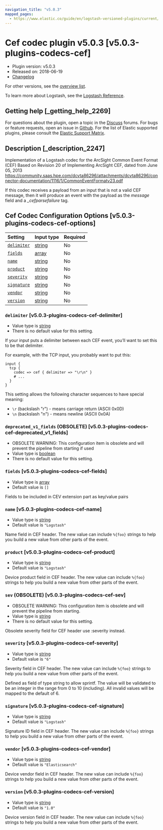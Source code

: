 ```yaml
---
navigation_title: "v5.0.3"
mapped_pages:
  - https://www.elastic.co/guide/en/logstash-versioned-plugins/current/v5.0.3-plugins-codecs-cef.html
---
```


# Cef codec plugin v5.0.3 [v5.0.3-plugins-codecs-cef]

* Plugin version: v5.0.3
* Released on: 2018-06-19
* [Changelog](https://github.com/logstash-plugins/logstash-codec-cef/blob/v5.0.3/CHANGELOG.md)

For other versions, see the [overview list](codec-cef-index.md).

To learn more about Logstash, see the [Logstash Reference](https://www.elastic.co/guide/en/logstash/current/index.html).

## Getting help [_getting_help_2269]

For questions about the plugin, open a topic in the [Discuss](http://discuss.elastic.co) forums. For bugs or feature requests, open an issue in [Github](https://github.com/logstash-plugins/logstash-codec-cef). For the list of Elastic supported plugins, please consult the [Elastic Support Matrix](https://www.elastic.co/support/matrix#matrix_logstash_plugins).

## Description [_description_2247]

Implementation of a Logstash codec for the ArcSight Common Event Format (CEF) Based on Revision 20 of Implementing ArcSight CEF, dated from June 05, 2013 <https://community.saas.hpe.com/dcvta86296/attachments/dcvta86296/connector-documentation/1116/1/CommonEventFormatv23.pdf>

If this codec receives a payload from an input that is not a valid CEF message, then it will produce an event with the payload as the *message* field and a *\_cefparsefailure* tag.

## Cef Codec Configuration Options [v5.0.3-plugins-codecs-cef-options]

| Setting | Input type | Required |
| :- | :- | :- |
| [`delimiter`](v5-0-3-plugins-codecs-cef.md#v5.0.3-plugins-codecs-cef-delimiter) | [string](/lsr/value-types.md#string) | No |
| [`fields`](v5-0-3-plugins-codecs-cef.md#v5.0.3-plugins-codecs-cef-fields) | [array](/lsr/value-types.md#array) | No |
| [`name`](v5-0-3-plugins-codecs-cef.md#v5.0.3-plugins-codecs-cef-name) | [string](/lsr/value-types.md#string) | No |
| [`product`](v5-0-3-plugins-codecs-cef.md#v5.0.3-plugins-codecs-cef-product) | [string](/lsr/value-types.md#string) | No |
| [`severity`](v5-0-3-plugins-codecs-cef.md#v5.0.3-plugins-codecs-cef-severity) | [string](/lsr/value-types.md#string) | No |
| [`signature`](v5-0-3-plugins-codecs-cef.md#v5.0.3-plugins-codecs-cef-signature) | [string](/lsr/value-types.md#string) | No |
| [`vendor`](v5-0-3-plugins-codecs-cef.md#v5.0.3-plugins-codecs-cef-vendor) | [string](/lsr/value-types.md#string) | No |
| [`version`](v5-0-3-plugins-codecs-cef.md#v5.0.3-plugins-codecs-cef-version) | [string](/lsr/value-types.md#string) | No |

### `delimiter` [v5.0.3-plugins-codecs-cef-delimiter]

* Value type is [string](/lsr/value-types.md#string)
* There is no default value for this setting.

If your input puts a delimiter between each CEF event, you’ll want to set this to be that delimiter.

For example, with the TCP input, you probably want to put this:

```
input {
  tcp {
    codec => cef { delimiter => "\r\n" }
    # ...
  }
}
```

This setting allows the following character sequences to have special meaning:

* `\r` (backslash "r") - means carriage return (ASCII 0x0D)
* `\n` (backslash "n") - means newline (ASCII 0x0A)

### `deprecated_v1_fields` (OBSOLETE) [v5.0.3-plugins-codecs-cef-deprecated_v1_fields]

* OBSOLETE WARNING: This configuration item is obsolete and will prevent the pipeline from starting if used
* Value type is [boolean](/lsr/value-types.md#boolean)
* There is no default value for this setting.

### `fields` [v5.0.3-plugins-codecs-cef-fields]

* Value type is [array](/lsr/value-types.md#array)
* Default value is `[]`

Fields to be included in CEV extension part as key/value pairs

### `name` [v5.0.3-plugins-codecs-cef-name]

* Value type is [string](/lsr/value-types.md#string)
* Default value is `"Logstash"`

Name field in CEF header. The new value can include `%{foo}` strings to help you build a new value from other parts of the event.

### `product` [v5.0.3-plugins-codecs-cef-product]

* Value type is [string](/lsr/value-types.md#string)
* Default value is `"Logstash"`

Device product field in CEF header. The new value can include `%{foo}` strings to help you build a new value from other parts of the event.

### `sev` (OBSOLETE) [v5.0.3-plugins-codecs-cef-sev]

* OBSOLETE WARNING: This configuration item is obsolete and will prevent the pipeline from starting.
* Value type is [string](/lsr/value-types.md#string)
* There is no default value for this setting.

Obsolete severity field for CEF header use :severity instead.

### `severity` [v5.0.3-plugins-codecs-cef-severity]

* Value type is [string](/lsr/value-types.md#string)
* Default value is `"6"`

Severity field in CEF header. The new value can include `%{foo}` strings to help you build a new value from other parts of the event.

Defined as field of type string to allow sprintf. The value will be validated to be an integer in the range from 0 to 10 (including). All invalid values will be mapped to the default of 6.

### `signature` [v5.0.3-plugins-codecs-cef-signature]

* Value type is [string](/lsr/value-types.md#string)
* Default value is `"Logstash"`

Signature ID field in CEF header. The new value can include `%{foo}` strings to help you build a new value from other parts of the event.

### `vendor` [v5.0.3-plugins-codecs-cef-vendor]

* Value type is [string](/lsr/value-types.md#string)
* Default value is `"Elasticsearch"`

Device vendor field in CEF header. The new value can include `%{foo}` strings to help you build a new value from other parts of the event.

### `version` [v5.0.3-plugins-codecs-cef-version]

* Value type is [string](/lsr/value-types.md#string)
* Default value is `"1.0"`

Device version field in CEF header. The new value can include `%{foo}` strings to help you build a new value from other parts of the event.
